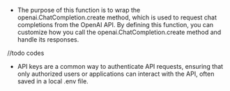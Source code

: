 - The purpose of this function is to wrap the openai.ChatCompletion.create method, which is used to request chat completions from the OpenAI API. By defining this function, you can customize how you call the openai.ChatCompletion.create method and handle its responses.

//todo codes

- API keys are a common way to authenticate API requests, ensuring that only authorized users or applications can interact with the API, often saved in a local .env file.